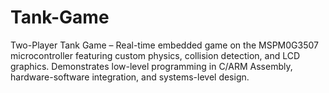 # Tank-Game
Two-Player Tank Game – Real-time embedded game on the MSPM0G3507 microcontroller featuring custom physics, collision detection, and LCD graphics. Demonstrates low-level programming in C/ARM Assembly, hardware-software integration, and systems-level design.
